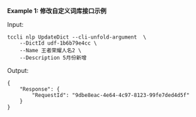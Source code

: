 **Example 1: 修改自定义词库接口示例**



Input: 

```
tccli nlp UpdateDict --cli-unfold-argument  \
    --DictId udf-1b6b79e4cc \
    --Name 王者荣耀人名2 \
    --Description 5月份新增
```

Output: 
```
{
    "Response": {
        "RequestId": "9dbe8eac-4e64-4c97-8123-99fe7ded4d5f"
    }
}
```

